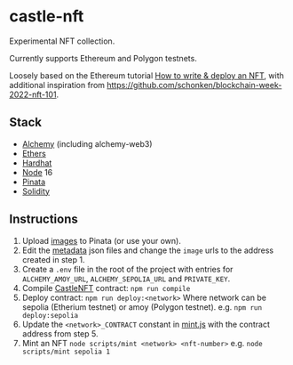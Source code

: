 # castle-nft

Experimental NFT collection.

Currently supports Ethereum and Polygon testnets.

Loosely based on the Ethereum tutorial [How to write & deploy an NFT](https://ethereum.org/en/developers/tutorials/how-to-write-and-deploy-an-nft/), with additional inspiration from https://github.com/schonken/blockchain-week-2022-nft-101.

## Stack

-   [Alchemy](https://www.alchemy.com/) (including alchemy-web3)
-   [Ethers](https://github.com/ethers-io/ethers.js)
-   [Hardhat](https://hardhat.org/)
-   [Node](https://nodejs.org/en/blog/release/v16.15.1) 16
-   [Pinata](https://app.pinata.cloud/)
-   [Solidity](https://soliditylang.org/)

## Instructions

1. Upload [images](images) to Pinata (or use your own).
2. Edit the [metadata](metadata) json files and change the `image` urls to the address created in step 1.
3. Create a `.env` file in the root of the project with entries for `ALCHEMY_AMOY_URL`, `ALCHEMY_SEPOLIA_URL` and `PRIVATE_KEY`.
4. Compile [CastleNFT](contracts/CastleNFT.sol) contract:
   `npm run compile`
5. Deploy contract:
   `npm run deploy:<network>`
   Where network can be sepolia (Etherium testnet) or amoy (Polygon testnet).
   e.g.
   `npm run deploy:sepolia`
6. Update the `<network>_CONTRACT` constant in [mint.js](scripts/mint.js) with the contract address from step 5.
7. Mint an NFT
   `node scripts/mint <network> <nft-number>`
   e.g.
   `node scripts/mint sepolia 1`

